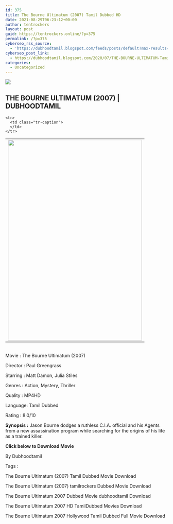 ```yaml
---
id: 375
title: The Bourne Ultimatum (2007) Tamil Dubbed HD
date: 2021-08-29T06:23:12+00:00
author: tentrockers
layout: post
guid: https://tentrockers.online/?p=375
permalink: /?p=375
cyberseo_rss_source:
  - 'https://dubhoodtamil.blogspot.com/feeds/posts/default?max-results=150&start-index=151'
cyberseo_post_link:
  - https://dubhoodtamil.blogspot.com/2020/07/THE-BOURNE-ULTIMATUM-Tamil-Dubbed-HD.html
categories:
  - Uncategorized
---
```

<div class="media_block">
  <img src="https://1.bp.blogspot.com/-ubYqcQPN0Mc/Xv2bg1_Qf4I/AAAAAAAAAGg/kZ0txhIxjqME0gdI93VG_TDeIhdr2useQCK4BGAsYHg/s72-w416-h625-c/0be2e33fc491694378c0a30c3192b248.jpg" class="media_thumbnail" />
</div>

<div dir="ltr" trbidi="on" readability="29.42943305187">
  <h2>
    <span>THE BOURNE ULTIMATUM (2007) | DUBHOODTAMIL</span>
  </h2>
  
  <table align="center" cellpadding="0" cellspacing="0" class="tr-caption-container">
    <tr>
      <td>
        <a href="https://1.bp.blogspot.com/-ubYqcQPN0Mc/Xv2bg1_Qf4I/AAAAAAAAAGg/kZ0txhIxjqME0gdI93VG_TDeIhdr2useQCK4BGAsYHg/s1200/0be2e33fc491694378c0a30c3192b248.jpg" imageanchor="1"><img loading="lazy" border="0" data-original-height="1200" data-original-width="800" height="625" src="https://1.bp.blogspot.com/-ubYqcQPN0Mc/Xv2bg1_Qf4I/AAAAAAAAAGg/kZ0txhIxjqME0gdI93VG_TDeIhdr2useQCK4BGAsYHg/w416-h625/0be2e33fc491694378c0a30c3192b248.jpg" width="416" /></a>
      </td>
    </tr>
    
    <tr>
      <td class="tr-caption">
      </td>
    </tr>
  </table>
  
  <p>
    <br /><span>Movie<span> </span>:<span> </span>The Bourne Ultimatum (2007)</span>
  </p>
  
  <p>
    <span>Director<span> </span>:<span> </span>Paul Greengrass</span>
  </p>
  
  <p>
    <span>Starring<span> </span>:<span> </span>Matt Damon, Julia Stiles</span>
  </p>
  
  <p>
    <span>Genres<span> </span>:<span> </span>Action, Mystery, Thriller</span>
  </p>
  
  <p>
    <span>Quality<span> </span>:<span> </span>MP4HD&nbsp;</span>
  </p>
  
  <p>
    <span>Language:<span> </span>Tamil&nbsp;</span><span>Dubbed</span>
  </p>
  
  <p>
    <span>Rating<span> </span>:<span> </span>8.0/10</span>
  </p>
  
  <p>
    <span><b>Synopsis :</b> Jason Bourne dodges a ruthless C.I.A. official and his Agents from a new assassination program while searching for the origins of his life as a trained killer.</span>
  </p>
  
  <p>
    <span><b>Click below to Download Movie</b></span>
  </p>
  
  <p>
    <span>By Dubhoodtamil</span>
  </p>
  
  <p>
    <span>Tags :&nbsp;</span>
  </p>
  
  <p>
    <span>The Bourne Ultimatum (2007) Tamil Dubbed Movie Download</span>
  </p>
  
  <p>
    <span>The Bourne Ultimatum (2007) tamilrockers Dubbed Movie Download</span>
  </p>
  
  <p>
    <span>The Bourne Ultimatum 2007 Dubbed Movie dubhoodtamil Download</span>
  </p>
  
  <p>
    <span>The Bourne Ultimatum 2007 HD TamilDubbed Movies Download</span>
  </p>
  
  <p>
    <span>The Bourne Ultimatum 2007 Hollywood Tamil Dubbed Full Movie Download</span>
  </p>
</div>